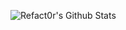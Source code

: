 ![Refact0r's Github Stats](https://github-readme-stats.vercel.app/api?username=refact0r&show_icons=true&border_radius=20&bg_color=0d1117&text_color=c9d1d9&title_color=58a6ff&icon_color=58a6ff&hide_border=true)
